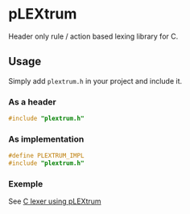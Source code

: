 # pLEXtrum
Header only rule / action based lexing library for C.

## Usage
Simply add ```plextrum.h``` in your project and include it.

### As a header
```C
#include "plextrum.h"
```

### As implementation
```C
#define PLEXTRUM_IMPL
#include "plextrum.h"
```

### Exemple
See [C lexer using pLEXtrum](https://github.com/Paul-Passeron/c_plextrum)
